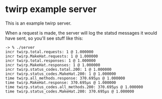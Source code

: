 # twirp example server

This is an example twirp server.

When a request is made, the server will log the statsd messages it
would have sent, so you'll see stuff like this:

    -> % ./server
    incr twirp.total.requests: 1 @ 1.000000
    incr twirp.MakeHat.requests: 1 @ 1.000000
    incr twirp.total.responses: 1 @ 1.000000
    incr twirp.MakeHat.responses: 1 @ 1.000000
    incr twirp.status_codes.total.200: 1 @ 1.000000
    incr twirp.status_codes.MakeHat.200: 1 @ 1.000000
    time twirp.all_methods.response: 370.695µs @ 1.000000
    time twirp.MakeHat.response: 370.695µs @ 1.000000
    time twirp.status_codes.all_methods.200: 370.695µs @ 1.000000
    time twirp.status_codes.MakeHat.200: 370.695µs @ 1.000000
